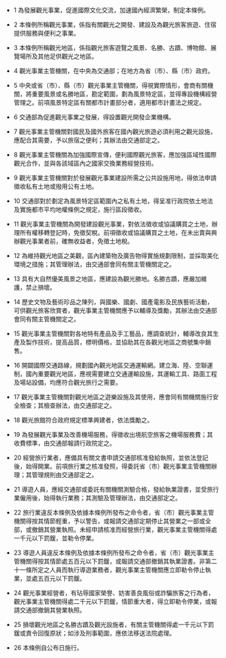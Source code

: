 * 1 為發展觀光事業，促進國際文化交流，加速國內經濟繁榮，制定本條例。

* 2 本條例所稱觀光事業，係指有關觀光之開發、建設及為觀光旅客旅遊、住宿提供服務與便利之事業。

* 3 本條例所稱觀光地區，係指觀光旅客遊覽之風景、名勝、古蹟、博物館、展覽場所及其他足供觀光之地區。

* 4 觀光事業主管機關，在中央為交通部；在地方為省（市）、縣（市）政府。

* 5 中央或省（市）、縣（市）觀光事業主管機關，得視實際情形，會商有關機關，將重要風景或名勝地區，勘定範圍，劃為風景特定區，並得專設機構經營管理之。前項風景特定區有關都市計畫部分者，適用都市計畫法之規定。

* 6 交通部為促進觀光事業之發展，得設置觀光開發企業機構。

* 7 觀光事業主管機關對國民及國外旅客在國內觀光旅遊必須利用之觀光設施，應配合其需要，予以旅宿之便利；其辦法由交通部定之。

* 8 觀光事業主管機關為加強國際宣傳，便利國際觀光旅客，應加強區域性國際觀光合作，並與各該域區內之國家交換業務經營技術。

* 9 觀光事業主管機關對於發展觀光事業建設所需之公共設施用地，得依法申請徵收私有土地或撥用公有土地。

* 10 交通部對於劃定為風景特定區範圍內之私有土地，得呈准行政院依土地法及實施都市平均地權條例之規定，施行區段徵收。

* 11 觀光事業主管機關為開發建設觀光事業，對依法徵收或協議購買之土地，辦理所有權移轉登記時，免徵契稅。前項徵收或協議購買之土地，在未出賣與興辦觀光事業者前，確無收益者，免徵土地稅。

* 12 為維持觀光地區之美觀，區內建築物及廣告物得實施規劃限制，並採取美化環境之措施；其管理辦法，由交通部會同有關主管機關定之。

* 13 具有大自然優美風景之地區，應建設為觀光勝地。名勝古蹟，應嚴加維護，禁止損壞。

* 14 歷史文物及藝術珍品之陳列，與國樂、國劇、國產電影及民族藝術活動，可供觀光旅客欣賞者，觀光事業主管機關應予以輔導及獎勵，其辦法由交通部會同有關主管機關定之。

* 15 觀光事業主管機關對各地特有產品及手工藝品，應調查統計，輔導改良其生產及製作技術，提高品質，標明價格，並協助其在各觀光地區之商號集中銷售。

* 16 開闢國際交通路線，規劃國內觀光地區交通運輸網。建立海、陸、空聯運制，國內重要觀光地區，應視需要建立交通運輸設施，其運輸工具、路面工程及場站設備，均應符合觀光旅行之需要。

* 17 觀光事業主管機關對觀光地區之遊樂設施及其使用，應會同有關機關施行安全檢查；其檢查辦法，由交通部定之。

* 18 觀光旅館符合政府規定標準興建者，依法獎勵之。

* 19 為發展觀光事業及改善機場服務，得徵收出境航空旅客之機場服務費；其收費標準，由交通部報請行政院定之。

* 20 經營旅行業者，應備具有關文書申請交通部核准發給執照，並依法登記後，始得開業。前項旅行業之核准發照，得委託省（市）觀光事業主管機關辦理；其管理規則由交通部定之。

* 21 導遊人員，應經交通部或委託有關機關測驗合格，發給執業證書，並受旅行業僱用後，始得執行業務；其測驗及管理辦法，由交通部定之。

* 22 旅行業違反本條例及依據本條例所發布之命令者，省（市）觀光事業主管機關得按其情節輕重，予以警告，或報請交通部定期停止其營業之一部或全部，或撤銷其營業執照。未經申請核准而經營旅行業，觀光事業主管機關得處一千元以下罰鍰，並勒令停業。

* 23 導遊人員違反本條例及依據本條例所發布之命令者，省（市）觀光事業主管機關得按其情節處五百元以下罰鍰，或報請交通部撤銷其執業證書。非第二十一條所定之人員而執行導遊業務者，觀光事業主管機關應立即勒令停止執業，並處五百元以下罰鍰。

* 24 觀光事業經營者，有玷辱國家榮譽、妨害善良風俗或詐騙旅客之行為者，觀光事業主管機關得處二千元以下罰鍰，情節重大者，得立即勒令停業，或報請交通部撤銷其營業執照。

* 25 損壞觀光地區之名勝古蹟及觀光設施者，有關主管機關得處一千元以下罰鍰或責令回復原狀；如涉及刑事範圍，應依法移送法院處理。

* 26 本條例自公布日施行。


